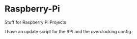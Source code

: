 # Raspberry-Pi
Stuff for Raspberry Pi Projects

I have an update script for the RPI and the overclocking config.
